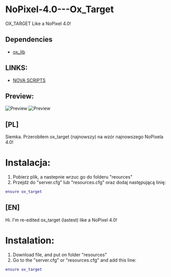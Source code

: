 # NoPixel-4.0---Ox_Target
OX_TARGET Like a NoPixel 4.0! 

## Dependencies

- [ox_lib](https://github.com/overextended/ox_lib)

## LINKS:

- [NOVA SCRIPTS](https://discord.gg/f632p3HTMw)


## Preview:
![Preview](https://i.imgur.com/WqvTIw0.png)
![Preview](https://i.imgur.com/K4m328x.png)



## [PL]


Siemka. Przerobiłem ox_target (najnowszy) na wzór najnowszego NoPixela 4.0!

# Instalacja:

1. Pobierz plik, a nastepnie wrzuc go do folderu "reources"
2. Przejdź do "server.cfg" lub "resources.cfg" oraz dodaj następującą linię:
```lua
ensure ox_target
```

## [EN]

Hi. I'm re-edited ox_target (lastest) like a NoPixel 4.0!

# Instalation:

1. Download file, and put on folder "resources"
2. Go to the "server.cfg" or "resources.cfg" and add this line:
```lua
ensure ox_target
```
